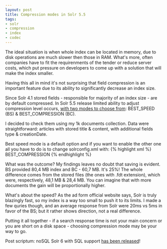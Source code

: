 ```yaml
---
layout: post
title: Compression modes in Solr 5.5
tags:
- solr
- compression
- index
- codec
---
```


The ideal situation is when whole index can be located in memory, due to disk operations are much slower then those in RAM. What's more, often companies have to fit the requirenments of the tender or reduce server costs, which put pressure on developers to come up with a solution that will make the index smaller.

Having this all in mind it's not surprising that field compression is an important feature due to its ability to significantly decrease an index size.

Since Solr 4.1 stored fields - responsible for majority of an index size - are by default compressed. In Solr 5.5 release limited ability to adjust compression level occurs, [with two modes to choose from](https://cwiki.apache.org/confluence/display/solr/Codec+Factory): BEST_SPEED (BS) & BEST_COMPRESSION (BC). 

I decided to check them using my 1k documents collection. Data were straightforward: articles with stored title & content, with additional fields type & creationDate.

Best speed mode is a default option and if you want to enable the other one all you have to do is to change solrconfig.xml with:
{% highlight xml %}
<codecFactory class="solr.SchemaCodecFactory">
  <str name="compressionMode">BEST_COMPRESSION</str>
</codecFactory>
{% endhighlight %}

What was the outcome? My findings leaves no doubt that saving is evident. BS provided 80,4 MB index and BC - 60,7 MB. It's 25%! The whole difference comes from the stored files (the ones with .fdt extension), which were, respectively, 48,1 MB & 28,4 MB. You can imagine that with more documents the gain will be proportionally higher.

What's about the speed? As the ad form official website says, Solr is truly blazingly fast, so my index is a way too small to push it to its limits. I made a few quries though, and an average response from Solr were 20ms vs 5ms in favor of the BS; but it rather shows direction, not a real difference.

Putting it all together - if a search response time is not your main concern or you are short on a disk space - choosing compression mode may be your way to go.

Post scriptum: noSQL Solr 6 with SQL support [has been released](http://lucene.apache.org/solr/6_0_0/changes/Changes.html)!